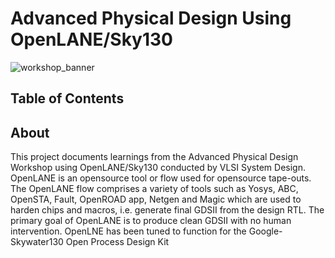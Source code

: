 # Advanced Physical Design Using OpenLANE/Sky130

![workshop_banner](https://user-images.githubusercontent.com/86701156/123913967-7b330980-d99c-11eb-81cf-37c61edde8c7.JPG)

## Table of Contents

## About
This project documents learnings from the Advanced Physical Design Workshop using OpenLANE/Sky130 conducted by VLSI System Design. OpenLANE is an opensource tool or flow used for opensource tape-outs. The OpenLANE flow comprises a variety of tools such as Yosys, ABC, OpenSTA, Fault, OpenROAD app, Netgen and Magic which are used to harden chips and macros, i.e. generate final GDSII from the design RTL. The primary goal of OpenLANE is to produce clean GDSII with no human intervention. OpenLNE has been tuned to function for the Google-Skywater130 Open Process Design Kit
